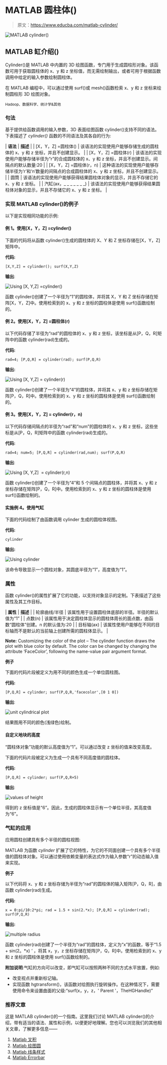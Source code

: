 # MATLAB 圆柱体()

> 原文：<https://www.educba.com/matlab-cylinder/>

![MATLAB cylinder()](img/9735e1800972e345d17e36dbbd99e5d7.png)



## MATLAB 缸介绍()

Cylinder()是 MATLAB 中内置的 3D 绘图函数，专门用于生成圆柱形对象。该函数可用于获取圆柱体的 x、y 和 z 坐标值，而无需绘制输出，或者可用于根据函数调用中给定的输入参数绘制圆柱体。

在 MATLAB 编程中，可以通过使用 surf()或 mesh()函数检索 x、y 和 z 坐标来绘制圆柱形 3D 绘图对象。

<small>Hadoop、数据科学、统计学&其他</small>

### 句法

基于提供给函数调用的输入参数，3D 表面绘图函数 cylinder()支持不同的语法。下表描述了 *cylinder()* 函数的不同语法及其各自的行为:

| **语法** | **描述** |
| [X，Y，Z] =圆柱体() | 该语法的实现使用户能够存储生成的圆柱体的 x、y 和 z 坐标，并且不创建显示。 |
| [X，Y，Z] =圆柱体(r) | 该语法的实现使用户能够存储半径为“r”的合成圆柱体的 x、y 和 z 坐标，并且不创建显示。间隔点的默认数量:20 |
| [X，Y，Z] =圆柱体(r，n) | 这种语法的实现使用户能够存储半径为‘r’和‘n’数量的间隔点的合成圆柱体的 x、y 和 z 坐标，并且不创建显示。 |
| 圆筒 | 该语法的实现使用户能够获得结果圆柱体对象的显示，并且不存储它的 x、y 和 z 坐标。 |
| 汽缸(ax，_ _ _ _ _ _ _) | 该语法的实现使用户能够获得结果圆柱体对象的显示，并且不存储它的 x、y 和 z 坐标。 |

### 实现 MATLAB cylinder()的例子

以下是实现相同功能的示例:

#### 例 1。使用[X，Y，Z] =cylinder()

下面的代码将从函数 cylinder()生成的圆柱体的 X、Y 和 Z 坐标存储在[X，Y，Z]矩阵中。

**代码:**

`[X,Y,Z] = cylinder();
surf(X,Y,Z)`

**输出**:

![Using [X, Y,Z] =cylinder()](img/51f3b80c6f2ee29df3c43cbf41383733.png)



函数 cylinder()创建了一个半径为“1”的圆柱体，并将其 X，Y 和 Z 坐标存储在矩阵[X，Y，Z]中。使用检索到的 x、y 和 z 坐标的圆柱体是使用 surf()函数绘制的。

#### 例 2。使用[X，Y，Z] =圆柱体(r)

以下代码存储了半径为“rad”的圆柱体的 x、y 和 z 坐标，该坐标是从[P，Q，R]矩阵中的函数 cylinder(rad)生成的。

**代码:**

`rad=4;
[P,Q,R] = cylinder(rad);
surf(P,Q,R)`

**输出:**

![Using [X, Y,Z] = cylinder(r)](img/6a1165887d11c05ccfcbe938e1ab3ff9.png)



函数 cylinder()创建了一个半径为“4”的圆柱体，并将其 x、y 和 z 坐标存储在矩阵[P，Q，R]中。使用检索到的 x、y 和 z 坐标的圆柱体是使用 surf()函数绘制的。

#### 例 3。使用[X，Y，Z] = cylinder(r，n)

以下代码存储间隔点的半径为“rad”和“num”的圆柱体的 x、y 和 z 坐标，这些坐标是从[P，Q，R]矩阵中的函数 cylinder(rad)生成的。

**代码:**

`rad=4;
num=5;
[P,Q,R] = cylinder(rad,num);
surf(P,Q,R)`

**输出**:

![Using [X, Y,Z]  = cylinder(r,n)](img/55b62244e751292502d31025d1b5f546.png)



函数 cylinder()创建了一个半径为“4”和 5 个间隔点的圆柱体，并将其 x、y 和 z 坐标存储在矩阵[P，Q，R]中。使用检索到的 x、y 和 z 坐标的圆柱体是使用 surf()函数绘制的。

#### 实施例 4。使用气缸

下面的代码绘制了由函数调用 cylinder 生成的圆柱体视图。

**代码:**

`cylinder`

**输出:**

![Using cylinder](img/4358ca8d2faef3cadc5a488170c1655c.png)



该命令导致显示一个圆柱对象，其圆底半径为“1”，高度值为“1”。

### 属性

函数 cylinder()的属性扩展了它的功能，以支持对象显示的定制。下表描述了这些属性及其工作目标。

| **属性** | **描述** |
| 轮廓曲线/半径 | 该属性用于设置圆柱体底部的半径。半径的默认值为“1” |
| 点数(n) | 该属性用于决定圆柱体显示的圆柱体周长的面点数，由函数“圆柱体”创建。n 的默认值为:20 |
| 目标轴(ax) | 该属性使用户能够在不同的目标轴而不是默认的当前轴上创建所需的圆柱体显示。 |

**Note:** Customizing the color of the plot – The cylinder function draws the plot with blue color by default. The color can be changed by changing the attribute ‘FaceColor’, following the name-value pair argument format.

**例子**

下面的代码片段被定义为用不同的颜色生成一个单位圆柱图。

**代码:**

`[P,Q,R] = cylinder;
surf(P,Q,R,'facecolor',[0 1 0])`

**输出**:

![unit cylindrical plot](img/f0c317731c8185e7e626475c9f783bf0.png)



结果图用不同的颜色(浅绿色)绘制。

#### 自定义地块的高度

“圆柱体对象”功能的默认高度值为“1”。可以通过改变 z 坐标的值来改变高度。

下面的代码片段被定义为生成一个具有不同高度值的圆柱体。

**代码:**

`[P,Q,R] = cylinder;
surf(P,Q,R+5)`

**输出**:

![values of height](img/43cc73fae7731b81600f89b62930a1a6.png)



得到的 z 坐标值是“6”。因此，生成的圆柱体显示有一个单位半径，其高度值为“6”。

### 气缸的应用

应用圆柱创建具有多个半径的圆柱视图:

MATLAB 为函数 *cylinder* 扩展了它的特性，为它的不同面创建一个具有多个半径值的圆柱体对象。可以通过使用依赖变量的表达式作为输入参数“r”的动态输入值来实现。

**例子**

以下代码将 x、y 和 z 坐标存储为半径为“rad”的圆柱体的输入矩阵[P，Q，R]，由函数 cylinder(rad)生成。

**代码:**

`x = 0:pi/10:2*pi;
rad = 1.5 + sin(2.*x);
[P,Q,R] = cylinder(rad);
surf(P,Q,R)`

**输出:**

![multiple radius](img/c7b6f3945d9a6be9fbfabe479913cca3.png)



函数 cylinder(rad)创建了一个半径为“rad”的圆柱体，定义为“x”的函数，等于“1.5 + sin(2。*x) *'* ，将其 x，y，z 坐标存储在矩阵[P，Q，R]中。使用检索到的 x、y 和 z 坐标的圆柱体是使用 surf()函数绘制的。

**附加说明**:气缸的方向可以改变，即气缸可以按照两种不同的方式水平放置，例如:

*   改变视点并重新标记轴。
*   实现函数 hgtransform()，该函数对绘图执行旋转操作。在这种情况下，需要使用命令来设置曲面的父级:“surf(x，y，z，' Parent '，TheHGHandle)”

### 推荐文章

这是 MATLAB cylinder()的一个指南。这里我们讨论 MATLAB cylinder()的介绍，带有适当的语法、属性和示例，以便更好地理解。您也可以浏览我们的其他相关文章，了解更多信息——

1.  [Matlab 叉积](https://www.educba.com/matlab-cross-product/)
2.  [Matlab 绘图圆](https://www.educba.com/matlab-plot-circle/)
3.  [Matlab 线条样式](https://www.educba.com/matlab-line-style/)
4.  [Matlab Errorbar](https://www.educba.com/matlab-errorbar/)





